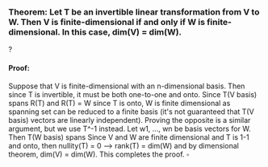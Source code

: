 ### Theorem: Let T be an invertible linear transformation from V to W. Then V is finite-dimensional if and only if W is finite-dimensional. In this case, dim(V) = dim(W).
?
#### Proof: 
Suppose that V is finite-dimensional with an n-dimensional basis. Then since T is invertible, it must be both one-to-one and onto. Since T(V basis) spans R(T) and R(T) = W since T is onto, W is finite dimensional as spanning set can be reduced to a finite basis (it's not guaranteed that T(V basis) vectors are linearly independent). 
	Proving the opposite is a similar argument, but we use T^-1 instead. Let w1, ..., wn be basis vectors for W. Then T(W basis) spans 
Since V and W are finite dimensional and T is 1-1 and onto, then nullity(T) = 0 --> rank(T) = dim(W) and by dimensional theorem, dim(V) = dim(W).
This completes the proof. $\square$
